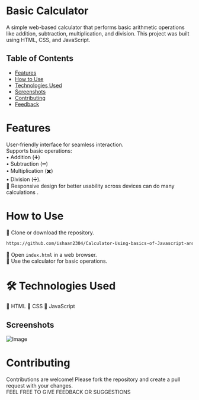 
#  Basic Calculator
A simple web-based calculator that performs basic arithmetic operations like addition, subtraction, multiplication, and division. This project was built using HTML, CSS, and JavaScript.

## Table of Contents
- [Features](#features)
- [How to Use](#how-to-use)
- [Technologies Used](#technologies-used)
- [Screenshots](#screenshots)
- [Contributing](#contributing)
- [Feedback](#feedback)

#  Features
User-friendly interface for seamless interaction.  
 Supports basic operations:  
• Addition (➕)  
• Subtraction (➖)  
• Multiplication (✖️)  
• Division (➗).    
📱 Responsive design for better usability across devices can do many calculations .

#  How to Use  
🔸 Clone or download the repository.  
```bash 
https://github.com/ishaan2304/Calculator-Using-basics-of-Javascript-and-CSS.git
```
🔸 Open ```index.html``` in a web browser.  
🔸 Use the calculator for basic operations.

# 🛠️ Technologies Used
🔸 HTML
🔸 CSS
🔸 JavaScript
## Screenshots
![Image](https://github.com/user-attachments/assets/581ce624-fca9-4f67-b5d2-dabba9c63b46)  

# Contributing  
Contributions are welcome! Please fork the repository and create a pull request with your changes.  
FEEL FREE TO GIVE FEEDBACK OR SUGGESTIONS
